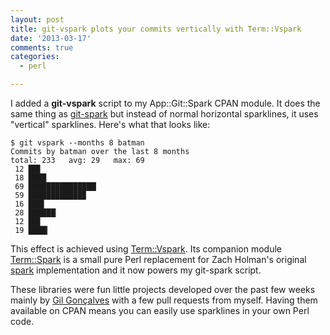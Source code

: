 ```yaml
---
layout: post
title: git-vspark plots your commits vertically with Term::Vspark
date: '2013-03-17'
comments: true
categories:
  - perl

---
```



I added a **git-vspark** script to my App::Git::Spark CPAN module.  It does the
same thing as [git-spark](https://github.com/kablamo/git-spark) but instead of
normal horizontal sparklines, it uses "vertical" sparklines.  Here's what that
looks like:

    $ git vspark --months 8 batman
    Commits by batman over the last 8 months
    total: 233   avg: 29   max: 69
     12 ██▋
     18 ████
     69 ███████████████▏
     59 ████████████▉
     16 ███▌
     28 ██████▏
     12 ██▋
     19 ████▎

This effect is achieved using
[Term::Vspark](https://metacpan.org/module/Term::Vspark).  Its companion module
[Term::Spark](https://metacpan.org/module/Term::Spark) is a small pure Perl
replacement for Zach Holman's original [spark](https://github.com/holman/spark)
implementation and it now powers my git-spark script.  

These libraries were fun little projects developed over the past few weeks
mainly by [Gil Gonçalves](https://github.com/LuRsT) with a few pull requests
from myself.  Having them available on CPAN means you can easily use sparklines
in your own Perl code.  


